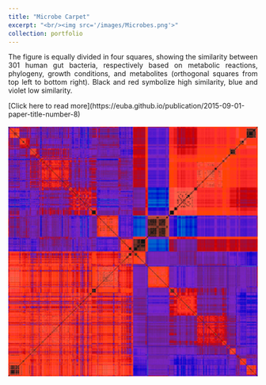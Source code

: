```yaml
---
title: "Microbe Carpet"
excerpt: "<br/><img src='/images/Microbes.png'>"
collection: portfolio
---
```

<p style='text-align: justify;'>
The figure is equally divided in four squares, showing the similarity between 301 human gut bacteria, respectively based on metabolic reactions, phylogeny, growth conditions, and metabolites (orthogonal squares from top left to bottom right). Black and red symbolize high similarity, blue and violet low similarity.<br/>
</p>
[Click here to read more](https://euba.github.io/publication/2015-09-01-paper-title-number-8)
<br/><br/><img src='/images/Microbes.png'>